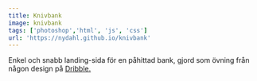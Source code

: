 ```yaml
---
title: Knivbank
image: knivbank
tags: ['photoshop','html', 'js', 'css']
url: 'https://nydahl.github.io/knivbank'
---
```


Enkel och snabb landing-sida för en påhittad bank, gjord som övning från någon design på [Dribble.](https://dribbble.com)